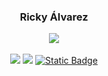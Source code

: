 <div align="center">
  <h3>Ricky Álvarez</h3>

  <img src="https://media.giphy.com/media/10RVT8mge0xQwU/giphy.gif"></img>
    <br />
  <br />
  <a href="mailto:alvarez1@kenyon.edu"><img src="https://img.shields.io/badge/gmail-white?style=for-the-badge&logo=gmail&logoColor=black"></img></a>
  <a href="https://www.linkedin.com/in/richardalvarez-/"><img src="https://img.shields.io/badge/Linkedin-white?style=for-the-badge&logo=linkedin&logoColor=black"></img></a>
  <a href="https://raulduke.com"><img alt="Static Badge" src="https://img.shields.io/badge/raulduke.com-white?style=for-the-badge&logo=data%3Aimage%2Fpng%3Bbase64%2CiVBORw0KGgoAAAANSUhEUgAAADIAAAAyCAYAAAAeP4ixAAAACXBIWXMAAAsTAAALEwEAmpwYAAAF0UlEQVR4nO1aaW%2BWRRQ93SjoB4orUONWIZqYSGKRYvyAUVEhGsWlpS4xEhGhVlGMilAQoqKIGuOCEpHoB%2F8AiQIquEUjllpZqlVUqBaXpCh8si285ibnkuPk2d72LVbTkzzp%2B8zce%2Be5M3PvnJkpMIT%2FL0YBuA7A0wA2AGgH0AWgl4%2F9%2FoZ1KwHMAFCBQYLhAG4G8C6AHgC5PB%2FT2QSgnraOOqzR%2BwH8Ih9lvX5I3u0Dp8n7NDrs74eo4%2B%2F7AMwHUH60nLgQQJt8wHYA9wFYIr3cIPIu52gUB5qou0PkdgKoGehReEZ63eb7jQCKAEwE0A3gMIDbA73QEcMdLPsLQDVt1NKmj%2B6qgZhuFpQfSo8vAlDKOvvbwroXInSjHDG8zPJtga3FEm9bAIwslBNjAbTS8PcALgjq72LdDwBG5OHIsQD2su7OoG4S7VndlwBG99eJEwHsllgYE9SXAdjD%2BpkxNuIcATOed4LZCjtwO%2Bu%2FBXB8X52wYX6Phv4EUJXwIeZMSR8csTY6WG8pOEQV27b6jQltJGJlkPMPAngWwHiRcUctZtAHR8CY8HTtGM%2B2DgbfsAJ54kpmoG5mofV8d4MW3MuZwbpT5nCaI2Now2wtl8SRY5vr%2BQ2eFadmdWKExMXDUj4BwFoA%2B4NeshS6mVloHoArmI6rSFtcbhTLJlKmgTpb%2BJFqs4ttWZuORRIvmdLyfCrsighAwzAAV0mQF%2FLZQ9vDYtr1dcYW1USUC%2B0wg0nYR7kpAC5jB6whKdwK4Dv2rPaylX1OmVcB3EvdKUJTknAN5TpjnD2Cmyj4FVfbOJxCuT8AFCc2nR4jYFs%2BZStT5JzOGBOIxSYKzUlp%2BGrKvY90ZHEEtJWj7STMo5yNaiwN6eaTtvg8SmNPFtCRpyi3NMMi7d9pCWQI%2Fwm0cXjrpOxumR4PSXkdy77gu%2FOiWyIIZY4ruON6lhkZNXzN9xtEpkF0lTnMkH1LLB6j0BtS9pkYbJbyN1m2MIibt0TmY9G1TOh4nWW2GQNjzd7XicynousOG15j2bIkR6op9DsJWhVpQQt7wOrOYsr9le9nU3eCrBdGBk%2Bl7i4ZrXOYQjv5fi51a%2Fj%2BG217u62Sbl33Z76fl%2BRIkazYNULoHuC21KfXZP62RhRObS4ivfERWyjTyzurPWjXWfAkafdBAI9E6Nq%2BKBXPy9DtZM%2BcJr3UTHKX43RSrGL54xwFkz%2BD%2Boc5vZaIjMJ2l2G7p8foZkn7uFimV46kLowX7z0ldeBIqO4nUvdRoGvkUXFJoPtBRKzpqKWihHPVA80OChyNUh41vMUy%2F3NchaMy2I8RFMjiyp2wZ7bUzZXyjhT69A%2BsFYquq%2FxJcjAQN7yvsN7kTpby42gvx9OYKKxjfcguVPe5rE4MYbCggsPXwymUhKUcZiN6hSKNfkbgi2S%2FSKPTeAvMwUrjGyj3TpaNVVvKhqmScgcKtLEqlmOfsQlyRcIwatO2up0Ze0a3ulNlq7uRW93dwUHFfpZtpcwa6uSz1b2Wcj%2BlbXUNs2RUBuvhw23IuCC2Bsw26Tiom8dBL3Hhupyc6EwmEJerYFk1ZeZSZ3PG46DFrGvJMJ2P4NKUA7pt5ESFPqBbRttJB3RGofKC76FzEthGCsdFZLn%2BHJk2RRyZjmNbB4JveAJ9QIl8aNwhdj3r98odRz6OlDJwsxxib%2BjrIbbhBB5R%2Bt4jTI1lco9R3wdHbk24VqiUTVU7%2BVa%2FMJqXLd5geL83RxjtMXle9HTEXPRMpj0PbiWf%2FUIF9wfOapukB0slQF%2FMw5HVLG%2BWaVlG%2BjMgV2%2BO4QzAXhnuOqbCaqHZszI4Mlu2CefTht14%2BTTu5T8eDOjde43QhBx%2FL5Ds08sjpDhH7gmupxfwgMLldmTdARYC5TxJ70z4hwH754Dp8j5dbrii%2FmHAsldjFuoxUA7NJHcKV%2BcsTzfTau2%2F5UAURpLU2Rb4bZ4edjFwe%2Fi7jXUreNdR8EAeAgYJ%2FgaUAMCq2lzt9QAAAABJRU5ErkJggg%3D%3D"></a>
</div>

<br />

<!--[![Resume](https://github.com/raulduk3/raulduk3/blob/main/Richard_Alvarez_Resume_1.jpg?raw=true)](https://www.raulduke.com/) --> 
